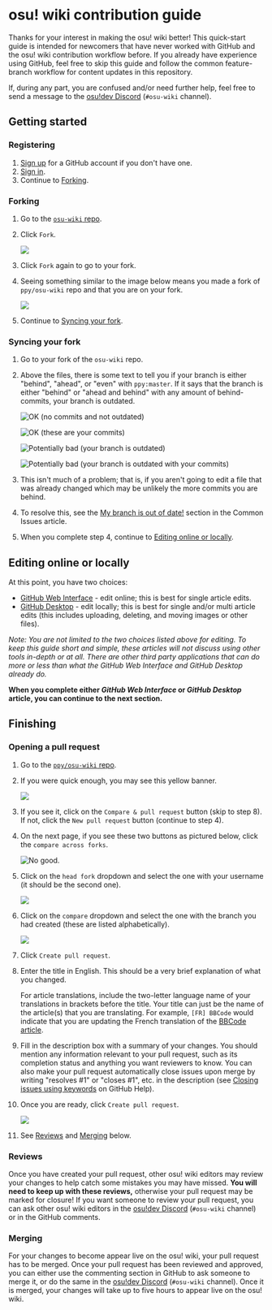 # osu! wiki contribution guide

Thanks for your interest in making the osu! wiki better! This quick-start guide is intended for newcomers that have never worked with GitHub and the osu! wiki contribution workflow before. If you already have experience using GitHub, feel free to skip this guide and follow the common feature-branch workflow for content updates in this repository.

If, during any part, you are confused and/or need further help, feel free to send a message to the [osu!dev Discord](https://discord.gg/ppy) (`#osu-wiki` channel).

## Getting started

### Registering

1. [Sign up](https://github.com/join) for a GitHub account if you don't have one.
2. [Sign in](https://github.com/login).
3. Continue to [Forking](#forking).

### Forking

1. Go to the [`osu-wiki` repo](https://github.com/ppy/osu-wiki).

2. Click `Fork`.

   ![](img/fork.jpg)

3. Click `Fork` again to go to your fork.

4. Seeing something similar to the image below means you made a fork of `ppy/osu-wiki` repo and that you are on your fork.

   ![](img/forked.jpg)

5. Continue to [Syncing your fork](#syncing-your-fork).

### Syncing your fork

1. Go to your fork of the `osu-wiki` repo.

2. Above the files, there is some text to tell you if your branch is either "behind", "ahead", or "even" with `ppy:master`. If it says that the branch is either "behind" or "ahead and behind" with any amount of behind-commits, your branch is outdated.

   ![](img/fork-even.jpg "OK \(no commits and not outdated\)")

   ![](img/fork-ahead.jpg "OK \(these are your commits\)")

   ![](img/fork-behind.jpg "Potentially bad \(your branch is outdated\)")

   ![](img/fork-ahead-behind.jpg "Potentially bad \(your branch is outdated with your commits\)")

3. This isn't much of a problem; that is, if you aren't going to edit a file that was already changed which may be unlikely the more commits you are behind.

4. To resolve this, see the [My branch is out of date!](/wiki/osu!_wiki_Contribution_Guide/Common_Issues#my-branch-is-out-of-date!) section in the Common Issues article.

5. When you complete step 4, continue to [Editing online or locally](#editing-online-or-locally).

## Editing online or locally

At this point, you have two choices:

- [GitHub Web Interface](/wiki/osu!_wiki_Contribution_Guide/GitHub_Web_Interface) - edit online; this is best for single article edits.
- [GitHub Desktop](/wiki/osu!_wiki_Contribution_Guide/GitHub_Desktop) - edit locally; this is best for single and/or multi article edits (this includes uploading, deleting, and moving images or other files).

*Note: You are not limited to the two choices listed above for editing. To keep this guide short and simple, these articles will not discuss using other tools in-depth or at all. There are other third party applications that can do more or less than what the GitHub Web Interface and GitHub Desktop already do.*

**When you complete either *GitHub Web Interface* or *GitHub Desktop* article, you can continue to the next section.**

## Finishing

### Opening a pull request

1. Go to the [`ppy/osu-wiki` repo](https://github.com/ppy/osu-wiki).

2. If you were quick enough, you may see this yellow banner.

   ![](img/github-recent.jpg)

3. If you see it, click on the `Compare & pull request` button (skip to step 8). If not, click the `New pull request` button (continue to step 4).

4. On the next page, if you see these two buttons as pictured below, click the `compare across forks`.

   ![](img/compare-across-forks-no.jpg "No good.")

5. Click on the `head fork` dropdown and select the one with your username (it should be the second one).

   ![](img/head-fork.jpg)

6. Click on the `compare` dropdown and select the one with the branch you had created (these are listed alphabetically).

   ![](img/compare-branch.jpg)

7. Click `Create pull request`.

8. Enter the title in English. This should be a very brief explanation of what you changed.

   For article translations, include the two-letter language name of your translations in brackets before the title. Your title can just be the name of the article(s) that you are translating. For example, `[FR] BBCode` would indicate that you are updating the French translation of the [BBCode article](/wiki/BBCode).

9. Fill in the description box with a summary of your changes. You should mention any information relevant to your pull request, such as its completion status and anything you want reviewers to know. You can also make your pull request automatically close issues upon merge by writing "resolves #1" or "closes #1", etc. in the description (see [Closing issues using keywords](https://help.github.com/articles/closing-issues-using-keywords/) on GitHub Help).

10. Once you are ready, click `Create pull request`.

    ![](img/new-pull-request.png)

11. See [Reviews](#reviews) and [Merging](#merging) below.

### Reviews

Once you have created your pull request, other osu! wiki editors may review your changes to help catch some mistakes you may have missed. **You will need to keep up with these reviews,** otherwise your pull request may be marked for closure! If you want someone to review your pull request, you can ask other osu! wiki editors in the [osu!dev Discord](https://discord.gg/ppy) (`#osu-wiki` channel) or in the GitHub comments.

### Merging

For your changes to become appear live on the osu! wiki, your pull request has to be merged. Once your pull request has been reviewed and approved, you can either use the commenting section in GitHub to ask someone to merge it, or do the same in the [osu!dev Discord](https://discord.gg/ppy) (`#osu-wiki` channel). Once it is merged, your changes will take up to five hours to appear live on the osu! wiki.
